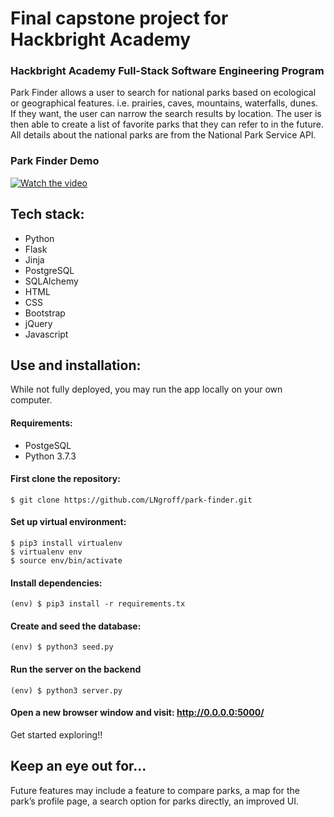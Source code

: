 # Final capstone project for Hackbright Academy


### Hackbright Academy Full-Stack Software Engineering Program

Park Finder allows a user to search for national parks based on ecological or geographical features. i.e. prairies, caves, mountains, waterfalls, dunes. If they want, the user can narrow the search results by location. The user is then able to create a list of favorite parks that they can refer to in the future. All details about the national parks are from the National Park Service API.

### Park Finder Demo

  [![Watch the video](https://img.youtube.com/vi/rYFQofD_rIM/maxresdefault.jpg)](https://youtu.be/rYFQofD_rIM)



## Tech stack:
  * Python 
  * Flask
  * Jinja
  * PostgreSQL
  * SQLAlchemy
  * HTML
  * CSS
  * Bootstrap
  * jQuery
  * Javascript

## Use and installation:
  While not fully deployed, you may run the app locally on your own computer.

#### Requirements:
  * PostgeSQL
  * Python 3.7.3


#### First clone the repository:
  ```
  $ git clone https://github.com/LNgroff/park-finder.git
  ```

#### Set up virtual environment:
  ```
  $ pip3 install virtualenv 
  $ virtualenv env 
  $ source env/bin/activate
  ```

#### Install dependencies:
  ```
  (env) $ pip3 install -r requirements.tx
  ```

#### Create and seed the database: 
  ```
  (env) $ python3 seed.py
  ```

#### Run the server on the backend
  ```
  (env) $ python3 server.py
  ```

#### Open a new browser window and visit: http://0.0.0.0:5000/

Get started exploring!!


## Keep an eye out for...
Future features may include a feature to compare parks, a map for the park’s profile page, a search option for parks directly, an improved UI. 


